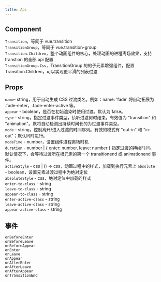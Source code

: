 ```yaml
---
title: Api
---
```


## Component

<code>Transition</code>，等同于 vue.transition<br />
<code>TransitionGroup</code>，等同于 vue.transition-group<br />
<code>Transition.Children</code>，整个动画组件的核心，处理动画的进程离场效果，支持 transtion 的全部 api 配置<br />
<code>TransitionGroup.Css</code>，TransitionGroup 的的子元素增强组件，配置 Transition.Children，可以实现更平滑的列表过渡

## Props

<code>name</code>- string，用于自动生成 CSS 过渡类名。例如：name: 'fade' 将自动拓展为 .fade-enter，.fade-enter-active 等。<br />
<code>appear</code> - boolean，是否在初始渲染时使用过渡。默认为 false。<br />
<code>type</code> - string，指定过渡事件类型，侦听过渡何时结束。有效值为 "transition" 和 "animation"。默将自动检测出持续时间长的为过渡事件类型。<br />
<code>mode</code> - string，控制离开/进入过渡的时间序列。有效的模式有 "out-in" 和 "in-out"；默认同时进行。<br />
<code>modeTime</code> - number，设置组件进程离场时机<br />
<code>duration</code> - number | { enter: number, leave: number } 指定过渡的持续时间。默认情况下，会等待过渡所在根元素的第一个 transitionend 或 animationend 事件。<br />
<code>activeStyle</code> - css | () => css，动画过程中的样式，加载到执行元素上
<code>absolute</code> - boolean，设置元素过渡过程中为绝对定位<br />
<code>absoluteStyle</code> - css，绝对定位中加载的样式<br />
<code>enter-to-class</code> - string<br />
<code>leave-to-class</code> - string<br />
<code>appear-to-class</code> - string<br />
<code>enter-active-class</code> - string<br />
<code>leave-active-class</code> - string<br />
<code>appear-active-class</code> - string<br />

## 事件

<code>onBeforeEnter</code><br />
<code>onBeforeLeave</code><br />
<code>onBeforeAppear</code><br />
<code>onEnter</code><br />
<code>onLeave</code><br />
<code>onAppear</code><br />
<code>onAfterEnter</code><br />
<code>onAfterLeave</code><br />
<code>onAfterAppear</code><br />
<code>onTransitionEnd</code><br />

